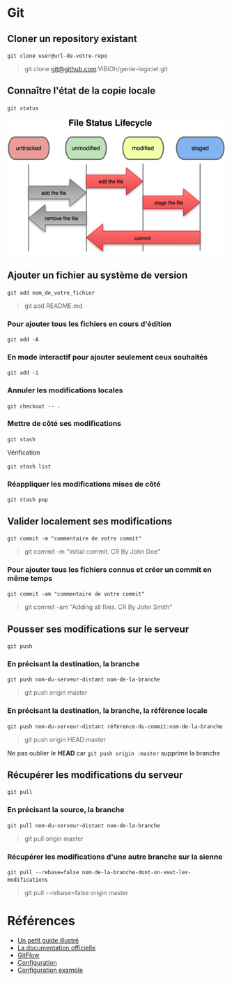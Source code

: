 # Git


## Cloner un repository existant

`git clone user@url-de-votre-repo`

> git clone git@github.com:ViBiOh/genie-logiciel.git


## Connaître l'état de la copie locale

`git status`


![](/doc/img/git_lifecycle.png)


## Ajouter un fichier au système de version

`git add nom_de_votre_fichier`

> git add README.md


### Pour ajouter tous les fichiers en cours d'édition

`git add -A`


### En mode interactif pour ajouter seulement ceux souhaités

`git add -i`


### Annuler les modifications locales

`git checkout -- .`


### Mettre de côté ses modifications

`git stash`

Vérification

`git stash list`


### Réappliquer les modifications mises de côté

`git stash pop`


## Valider localement ses modifications

`git commit -m "commentaire de votre commit"`

> git commit -m "Initial commit. CR By John Doe"


### Pour ajouter tous les fichiers connus et créer un commit en même temps

`git commit -am "commentaire de votre commit"`

> git commit -am "Adding all files. CR By John Smith"


## Pousser ses modifications sur le serveur

`git push`


### En précisant la destination, la branche

`git push nom-du-serveur-distant nom-de-la-branche`

> git push origin master


### En précisant la destination, la branche, la référence locale

`git push nom-du-serveur-distant référence-du-commit:nom-de-la-branche`

> git push origin HEAD:master

Ne pas oublier le **HEAD** car `git push origin :master` supprime la branche


## Récupérer les modifications du serveur

`git pull`


### En précisant la source, la branche

`git pull nom-du-serveur-distant nom-de-la-branche`

> git pull origin master


### Récupérer les modifications d'une autre branche sur la sienne

`git pull --rebase=false nom-de-la-branche-dont-on-veut-les-modifications`

> git pull --rebase=false origin master


# Références

* [Un petit guide illustré](http://rogerdudler.github.io/git-guide/index.fr.html)
* [La documentation officielle](http://git-scm.com/book/fr/v1)
* [GitFlow](http://nvie.com/posts/a-successful-git-branching-model/)
* [Configuration](https://delicious-insights.com/fr/articles/configuration-git/)
* [Configuration example](https://gist.github.com/tdd/470582)
